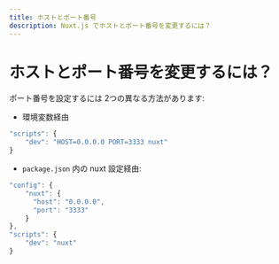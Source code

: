```yaml
---
title: ホストとポート番号
description: Nuxt.js でホストとポート番号を変更するには？
---
```


<!-- title: HOST and PORT -->
<!-- description: How to edit HOST and PORT with Nuxt.js? -->

<!-- # How to edit HOST and PORT? -->

# ホストとポート番号を変更するには？

<!-- You can configure the PORT with 2 different ways: -->

ポート番号を設定するには 2つの異なる方法があります:

<!-- - Via a env variables -->

- 環境変数経由

```js
"scripts": {
    "dev": "HOST=0.0.0.0 PORT=3333 nuxt"
}
```

<!-- - Via a nuxt config in the `package.json`: -->

- `package.json` 内の nuxt 設定経由:

```js
"config": {
    "nuxt": {
      "host": "0.0.0.0",
      "port": "3333"
    }
},
"scripts": {
    "dev": "nuxt"
}
```
